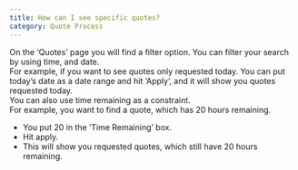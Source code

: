 ```yaml
---
title: How can I see specific quotes?
category: Quote Process
---
```

On the ‘Quotes’ page you will find a filter option. You can filter your search by using time, and date.     
For example, if you want to see quotes only requested today. You can put today’s date as a date range and hit ‘Apply’, and it will show you quotes requested today.     
You can also use time remaining as a constraint.        
For example, you want to find a quote, which has 20 hours remaining.
- You put 20 in the ‘Time Remaining’ box.
- Hit apply.
- This will show you requested quotes, which still have 20 hours remaining.
